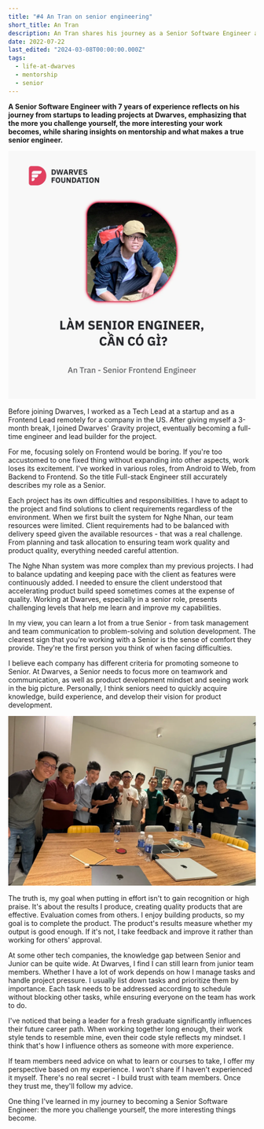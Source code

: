 ```yaml
---
title: "#4 An Tran on senior engineering"
short_title: An Tran
description: An Tran shares his journey as a Senior Software Engineer at Dwarves, highlighting the balance between delivery speed and quality, and the importance of continuous learning and mentorship
date: 2022-07-22
last_edited: "2024-03-08T00:00:00.000Z"
tags:
  - life-at-dwarves
  - mentorship
  - senior
---
```


**A Senior Software Engineer with 7 years of experience reflects on his journey from startups to leading projects at Dwarves, emphasizing that the more you challenge yourself, the more interesting your work becomes, while sharing insights on mentorship and what makes a true senior engineer.**

![An Tran - Senior Software Engineer](assets/notion-image-1744012389739-7aklf.webp)

Before joining Dwarves, I worked as a Tech Lead at a startup and as a Frontend Lead remotely for a company in the US. After giving myself a 3-month break, I joined Dwarves' Gravity project, eventually becoming a full-time engineer and lead builder for the project.

For me, focusing solely on Frontend would be boring. If you're too accustomed to one fixed thing without expanding into other aspects, work loses its excitement. I've worked in various roles, from Android to Web, from Backend to Frontend. So the title Full-stack Engineer still accurately describes my role as a Senior.

Each project has its own difficulties and responsibilities. I have to adapt to the project and find solutions to client requirements regardless of the environment. When we first built the system for Nghe Nhan, our team resources were limited. Client requirements had to be balanced with delivery speed given the available resources - that was a real challenge. From planning and task allocation to ensuring team work quality and product quality, everything needed careful attention.

The Nghe Nhan system was more complex than my previous projects. I had to balance updating and keeping pace with the client as features were continuously added. I needed to ensure the client understood that accelerating product build speed sometimes comes at the expense of quality. Working at Dwarves, especially in a senior role, presents challenging levels that help me learn and improve my capabilities.

In my view, you can learn a lot from a true Senior - from task management and team communication to problem-solving and solution development. The clearest sign that you're working with a Senior is the sense of comfort they provide. They're the first person you think of when facing difficulties.

I believe each company has different criteria for promoting someone to Senior. At Dwarves, a Senior needs to focus more on teamwork and communication, as well as product development mindset and seeing work in the big picture. Personally, I think seniors need to quickly acquire knowledge, build experience, and develop their vision for product development.

![](assets/an-tran-team-discussion.webp)

The truth is, my goal when putting in effort isn't to gain recognition or high praise. It's about the results I produce, creating quality products that are effective. Evaluation comes from others. I enjoy building products, so my goal is to complete the product. The product's results measure whether my output is good enough. If it's not, I take feedback and improve it rather than working for others' approval.

At some other tech companies, the knowledge gap between Senior and Junior can be quite wide. At Dwarves, I find I can still learn from junior team members. Whether I have a lot of work depends on how I manage tasks and handle project pressure. I usually list down tasks and prioritize them by importance. Each task needs to be addressed according to schedule without blocking other tasks, while ensuring everyone on the team has work to do.

I've noticed that being a leader for a fresh graduate significantly influences their future career path. When working together long enough, their work style tends to resemble mine, even their code style reflects my mindset. I think that's how I influence others as someone with more experience.

If team members need advice on what to learn or courses to take, I offer my perspective based on my experience. I won't share if I haven't experienced it myself. There's no real secret - I build trust with team members. Once they trust me, they'll follow my advice.

One thing I've learned in my journey to becoming a Senior Software Engineer: the more you challenge yourself, the more interesting things become.
